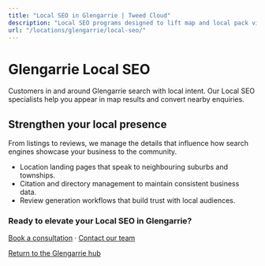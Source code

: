 ```yaml
---
title: "Local SEO in Glengarrie | Tweed Cloud"
description: "Local SEO programs designed to lift map and local pack visibility for Glengarrie businesses."
url: "/locations/glengarrie/local-seo/"
---
```


# Glengarrie Local SEO

Customers in and around Glengarrie search with local intent. Our Local SEO specialists help you appear in map results and convert nearby enquiries.

## Strengthen your local presence

From listings to reviews, we manage the details that influence how search engines showcase your business to the community.

- Location landing pages that speak to neighbouring suburbs and townships.
- Citation and directory management to maintain consistent business data.
- Review generation workflows that build trust with local audiences.

### Ready to elevate your Local SEO in Glengarrie?

[Book a consultation](/consultation/) · [Contact our team](/contact/)

[Return to the Glengarrie hub](/locations/glengarrie/)
